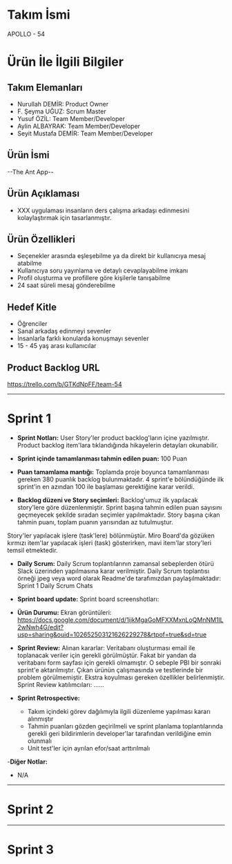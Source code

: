 # Takım İsmi
APOLLO - 54

# Ürün İle İlgili Bilgiler
## Takım Elemanları
- Nurullah DEMİR: Product Owner
- F. Şeyma UĞUZ: Scrum Master
- Yusuf ÖZİL: Team Member/Developer
- Aylin ALBAYRAK: Team Member/Developer
- Seyit Mustafa DEMİR: Team Member/Developer

## Ürün İsmi
--The Ant App--

## Ürün Açıklaması
- XXX uygulaması insanların ders çalışma arkadaşı edinmesini kolaylaştırmak için tasarlanmıştır.  

## Ürün Özellikleri
- Seçenekler arasında eşleşebilme ya da direkt bir kullanıcıya mesaj atabilme
- Kullanıcıya soru yayınlama ve detaylı cevaplayabilme imkanı
- Profil oluşturma ve profillere göre kişilerle tanışabilme
- 24 saat süreli mesaj gönderebilme

## Hedef Kitle
- Öğrenciler
- Sanal arkadaş edinmeyi sevenler
- İnsanlarla farklı konularda konuşmayı sevenler
- 15 - 45 yaş arası kullanıcılar

## Product Backlog URL
https://trello.com/b/GTKdNpFF/team-54

---
# Sprint 1
- **Sprint Notları:** User Story'ler product backlog'ların içine yazılmıştır. Product backlog item'lara tıklandığında hikayelerin detayları okunabilir.

- **Sprint içinde tamamlanması tahmin edilen puan:** 100 Puan

- **Puan tamamlama mantığı:** Toplamda proje boyunca tamamlanması gereken 380 puanlık backlog bulunmaktadır. 4 sprint'e bölündüğünde ilk sprint'in en azından 100 ile başlaması gerektiğine karar verildi.

- **Backlog düzeni ve Story seçimleri:** Backlog'umuz ilk yapılacak story'lere göre düzenlenmiştir. Sprint başına tahmin edilen puan sayısını geçmeyecek şekilde sıradan seçimler yapılmaktadır. Story başına çıkan tahmin puanı, toplam puanın yarısından az tutulmuştur.

Story'ler yapılacak işlere (task'lere) bölünmüştür. Miro Board'da gözüken kırmızı item'lar yapılacak işleri (task) gösterirken, mavi item'lar story'leri temsil etmektedir.

- **Daily Scrum:** Daily Scrum toplantılarının zamansal sebeplerden ötürü Slack üzerinden yapılmasına karar verilmiştir. Daily Scrum toplantısı örneği jpeg veya word olarak Readme'de tarafımızdan paylaşılmaktadır: Sprint 1 Daily Scrum Chats

- **Sprint board update:** Sprint board screenshotları:
- **Ürün Durumu:** Ekran görüntüleri: https://docs.google.com/document/d/1ijkMgaGoMFXXMxnLoQMnNM1lL2wNwh4G/edit?usp=sharing&ouid=102652503121626229278&rtpof=true&sd=true
- **Sprint Review:** Alınan kararlar: Veritabanı oluşturması email ile toplanacak veriler için gerekli görülmüştür. Fakat bir yandan da veritabanı form sayfası için gerekli olmamıştır. O sebeple PBI bir sonraki sprint'e aktarılmıştır. Çıkan ürünün çalışmasında ve testlerinde bir problem görülmemiştir. Ekstra koyulması gereken özellikler belirlenmiştir. Sprint Review katılımcıları: ......
- **Sprint Retrospective:**

  - Takım içindeki görev dağılımıyla ilgili düzenleme yapılması kararı alınmıştır
  - Tahmin puanları gözden geçirilmeli ve sprint planlama toplantılarında gerekli geri bildirimlerin developer'lar tarafından verildiğine emin olunmalı
  - Unit test'ler için ayrılan efor/saat arttırılmalı

-**Diğer Notlar:**
- N/A
---
# Sprint 2 

---
# Sprint 3
